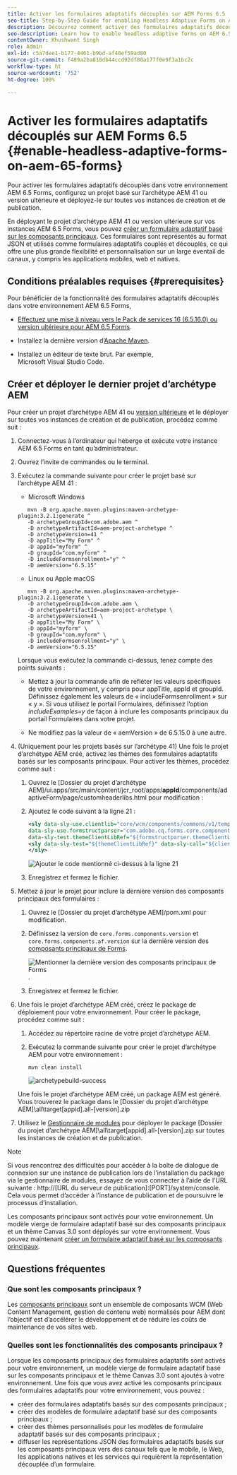 ```yaml
---
title: Activer les formulaires adaptatifs découplés sur AEM Forms 6.5
seo-title: Step-by-Step Guide for enabling Headless Adaptive Forms on AEM 6.5 Forms
description: Découvrez comment activer des formulaires adaptatifs découplés sur Forms 6.5 dans notre guide pas à pas. Grâce au tutoriel complet, intégrez facilement cette puissante fonctionnalité à votre site web et améliorez votre expérience utilisateur.
seo-description: Learn how to enable headless adaptive forms on AEM 6.5 Forms with our step-by-step guide. Our tutorial walks you through the process, making it easy to integrate this powerful feature into your website and improve your user experience.
contentOwner: Khushwant Singh
role: Admin
exl-id: c5a7dee1-b177-4461-b9bd-af40ef59ad80
source-git-commit: f489a2ba818db44ccd92df80a177f0e9f3a1bc2c
workflow-type: ht
source-wordcount: '752'
ht-degree: 100%

---
```


# Activer les formulaires adaptatifs découplés sur AEM Forms 6.5 {#enable-headless-adaptive-forms-on-aem-65-forms}

Pour activer les formulaires adaptatifs découplés dans votre environnement AEM 6.5 Forms, configurez un projet basé sur l’archétype AEM 41 ou version ultérieure et déployez-le sur toutes vos instances de création et de publication.

En déployant le projet d’archétype AEM 41 ou version ultérieure sur vos instances AEM 6.5 Forms, vous pouvez [créer un formulaire adaptatif basé sur les composants principaux](create-a-headless-adaptive-form.md). Ces formulaires sont représentés au format JSON et utilisés comme formulaires adaptatifs couplés et découplés, ce qui offre une plus grande flexibilité et personnalisation sur un large éventail de canaux, y compris les applications mobiles, web et natives.

## Conditions préalables requises {#prerequisites}

Pour bénéficier de la fonctionnalité des formulaires adaptatifs découplés dans votre environnement AEM 6.5 Forms,

* [Effectuez une mise à niveau vers le Pack de services 16 (6.5.16.0) ou version ultérieure pour AEM 6.5 Forms](https://experienceleague.adobe.com/docs/experience-manager-65/release-notes/aem-forms-current-service-pack-installation-instructions.html?lang=fr).

* Installez la dernière version d’[Apache Maven](https://maven.apache.org/download.cgi).

* Installez un éditeur de texte brut. Par exemple, Microsoft Visual Studio Code.

## Créer et déployer le dernier projet d’archétype AEM

Pour créer un projet d’archétype AEM 41 ou [version ultérieure](https://github.com/adobe/aem-project-archetype) et le déployer sur toutes vos instances de création et de publication, procédez comme suit :

1. Connectez-vous à l’ordinateur qui héberge et exécute votre instance AEM 6.5 Forms en tant qu’administrateur.
1. Ouvrez l’invite de commandes ou le terminal.
1. Exécutez la commande suivante pour créer le projet basé sur l’archétype AEM 41 :

   * Microsoft Windows

   ```Shell
      mvn -B org.apache.maven.plugins:maven-archetype-plugin:3.2.1:generate ^
      -D archetypeGroupId=com.adobe.aem ^
      -D archetypeArtifactId=aem-project-archetype ^
      -D archetypeVersion=41 ^
      -D appTitle="My Form" ^
      -D appId="myform" ^
      -D groupId="com.myform" ^
      -D includeFormsenrollment="y" ^
      -D aemVersion="6.5.15" 
   ```

   * Linux ou Apple macOS

   ```Shell
      mvn -B org.apache.maven.plugins:maven-archetype-plugin:3.2.1:generate \
      -D archetypeGroupId=com.adobe.aem \
      -D archetypeArtifactId=aem-project-archetype \
      -D archetypeVersion=41 \
      -D appTitle="My Form" \
      -D appId="myform" \
      -D groupId="com.myform" \
      -D includeFormsenrollment="y" \
      -D aemVersion="6.5.15" 
   ```

   Lorsque vous exécutez la commande ci-dessus, tenez compte des points suivants :

   * Mettez à jour la commande afin de refléter les valeurs spécifiques de votre environnement, y compris pour appTitle, appId et groupId. Définissez également les valeurs de « includeFormsenrollment » sur « y ». Si vous utilisez le portail Formulaires, définissez l’option _includeExamples=y_ de façon à inclure les composants principaux du portail Formulaires dans votre projet.

   * Ne modifiez pas la valeur de « aemVersion » de 6.5.15.0 à une autre.

1. (Uniquement pour les projets basés sur l’archétype 41) Une fois le projet d’archétype AEM créé, activez les thèmes des formulaires adaptatifs basés sur les composants principaux. Pour activer les thèmes, procédez comme suit :

   1. Ouvrez le [Dossier du projet d’archétype AEM]/ui.apps/src/main/content/jcr_root/apps/__appId__/components/adaptiveForm/page/customheaderlibs.html pour modification :

   1. Ajoutez le code suivant à la ligne 21 :

      ```XML
      <sly data-sly-use.clientlib="core/wcm/components/commons/v1/templates/clientlib.html"
      data-sly-use.formstructparser="com.adobe.cq.forms.core.components.models.form.FormStructureParser"
      data-sly-test.themeClientLibRef="${formstructparser.themeClientLibRefFromFormContainer}">
      <sly data-sly-test="${themeClientLibRef}" data-sly-call="${clientlib.css @ categories=themeClientLibRef}"/>
      </sly>
      ```

      ![Ajouter le code mentionné ci-dessus à la ligne 21](/help/assets/code-to-enable-themes.png)

   1. Enregistrez et fermez le fichier.

1. Mettez à jour le projet pour inclure la dernière version des composants principaux des formulaires :

   1. Ouvrez le [Dossier du projet d’archétype AEM]/pom.xml pour modification.
   1. Définissez la version de `core.forms.components.version` et `core.forms.components.af.version` sur la dernière version des [composants principaux de Forms](https://github.com/adobe/aem-core-forms-components/tree/release/650).

      ![Mentionner la dernière version des composants principaux de Forms](/help/assets/latest-forms-component-version.png).

   1. Enregistrez et fermez le fichier.


1. Une fois le projet d’archétype AEM créé, créez le package de déploiement pour votre environnement. Pour créer le package, procédez comme suit :

   1. Accédez au répertoire racine de votre projet d’archétype AEM.


   1. Exécutez la commande suivante pour créer le projet d’archétype AEM pour votre environnement :

      ```Shell
      mvn clean install
      ```

      ![archetypebuild-success](assets/corecomponent-build-successful.png)


   Une fois le projet d’archétype AEM créé, un package AEM est généré. Vous trouverez le package dans le [Dossier du projet d’archétype AEM]\all\target\[appid].all-[version].zip

1. Utilisez le [Gestionnaire de modules](https://experienceleague.adobe.com/docs/experience-manager-65/administering/contentmanagement/package-manager.html?lang=fr) pour déployer le package [Dossier du projet d’archétype AEM]\all\target\[appid].all-[version].zip sur toutes les instances de création et de publication.

>[!NOTE]
>
>
>
>Si vous rencontrez des difficultés pour accéder à la boîte de dialogue de connexion sur une instance de publication lors de l’installation du package via le gestionnaire de modules, essayez de vous connecter à l’aide de l’URL suivante : http://[URL du serveur de publication]:[PORT]/system/console. Cela vous permet d’accéder à l’instance de publication et de poursuivre le processus d’installation.


Les composants principaux sont activés pour votre environnement. Un modèle vierge de formulaire adaptatif basé sur des composants principaux et un thème Canvas 3.0 sont déployés sur votre environnement. Vous pouvez maintenant [créer un formulaire adaptatif basé sur les composants principaux](create-a-headless-adaptive-form.md).

## Questions fréquentes

### Que sont les composants principaux ?

Les [composants principaux](https://experienceleague.adobe.com/docs/experience-manager-core-components/using/introduction.html?lang=fr) sont un ensemble de composants WCM (Web Content Management, gestion de contenu web) normalisés pour AEM dont l’objectif est d’accélérer le développement et de réduire les coûts de maintenance de vos sites web.

### Quelles sont les fonctionnalités des composants principaux ?


Lorsque les composants principaux des formulaires adaptatifs sont activés pour votre environnement, un modèle vierge de formulaire adaptatif basé sur les composants principaux et le thème Canvas 3.0 sont ajoutés à votre environnement. Une fois que vous avez activé les composants principaux des formulaires adaptatifs pour votre environnement, vous pouvez :

* créer des formulaires adaptatifs basés sur des composants principaux ;
* créer des modèles de formulaire adaptatif basé sur des composants principaux ;
* créer des thèmes personnalisés pour les modèles de formulaire adaptatif basés sur des composants principaux ;
* diffuser les représentations JSON des formulaires adaptatifs basés sur les composants principaux vers des canaux tels que le mobile, le Web, les applications natives et les services qui requièrent la représentation découplée d’un formulaire.
